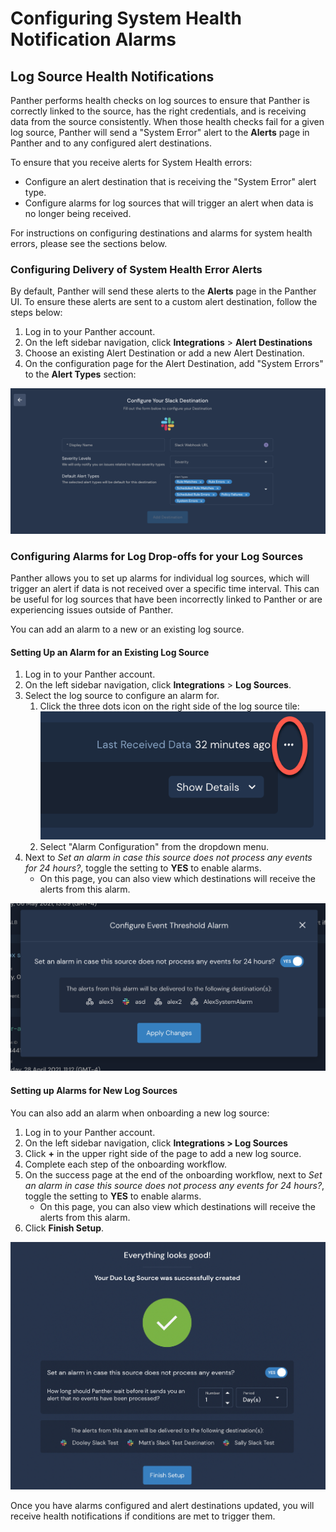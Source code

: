 # Configuring System Health Notification Alarms

## Log Source Health Notifications

Panther performs health checks on log sources to ensure that Panther is correctly linked to the source, has the right credentials, and is receiving data from the source consistently. When those health checks fail for a given log source, Panther will send a "System Error" alert to the **Alerts** page in Panther and to any configured alert destinations.

To ensure that you receive alerts for System Health errors:

* Configure an alert destination that is receiving the "System Error" alert type.
* Configure alarms for log sources that will trigger an alert when data is no longer being received.

For instructions on configuring destinations and alarms for system health errors, please see the sections below.

### Configuring Delivery of System Health Error Alerts

By default, Panther will send these alerts to the **Alerts** page in the Panther UI. To ensure these alerts are sent to a custom alert destination, follow the steps below:

1. Log in to your Panther account.
2. On the left sidebar navigation, click **Integrations** > **Alert Destinations**
3. Choose an existing Alert Destination or add a new Alert Destination.
4. On the configuration page for the Alert Destination, add "System Errors" to the **Alert Types** section:

![](<../../../../.gitbook/assets/image (1).png>)

### Configuring Alarms for Log Drop-offs for your Log Sources

Panther allows you to set up alarms for individual log sources, which will trigger an alert if data is not received over a specific time interval. This can be useful for log sources that have been incorrectly linked to Panther or are experiencing issues outside of Panther.&#x20;

You can add an alarm to a new or an existing log source.

#### Setting Up an Alarm for an Existing Log Source

1. &#x20;Log in to your Panther account.
2. On the left sidebar navigation, click **Integrations** > **Log Sources**.
3. Select the log source to configure an alarm for.
   1. Click the three dots icon on the right side of the log source tile: \
      ![](../../.gitbook/assets/dots-icon-logsource.png)
   2. Select "Alarm Configuration" from the dropdown menu.
4. Next to _Set an alarm in case this source does not process any events for 24 hours?_, toggle the setting to **YES** to enable alarms.&#x20;
   * On this page, you can also view which destinations will receive the alerts from this alarm.

![](<../../../../.gitbook/assets/image (9).png>)

#### Setting up Alarms for New Log Sources

You can also add an alarm when onboarding a new log source:

1. Log in to your Panther account.
2. On the left sidebar navigation, click **Integrations > Log Sources**
3. Click **+** in the upper right side of the page to add a new log source.
4. Complete each step of the onboarding workflow.
5. On the success page at the end of the onboarding workflow, next to _Set an alarm in case this source does not process any events for 24 hours?_, toggle the setting to **YES** to enable alarms.
   * On this page, you can also view which destinations will receive the alerts from this alarm.
6. Click **Finish Setup**.

![](../../.gitbook/assets/success-page-create-alarm.png)



Once you have alarms configured and alert destinations updated, you will receive health notifications if conditions are met to trigger them.
